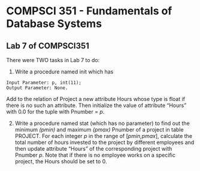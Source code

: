 # COMPSCI 351 - Fundamentals of Database Systems

## Lab 7 of COMPSCI351

There were TWO tasks in Lab 7 to do:

1. Write a procedure named init which has
```
Input Parameter: p, int(11);
Output Parameter: None.
```
Add to the relation of Project a new attribute Hours whose type is float if there is no such an attribute. Then initialize the value of attribute “Hours” with 0.0 for the tuple with Pnumber = *p*.

2. Write a procedure named stat (which has no parameter) to find out the minimum *(pmin)* and maximum *(pmax)* Pnumber of a project in table PROJECT. For each integer *p* in the range of [*pmin,pmax*], calculate the total number of hours invested to the project by different employees and then update attribute “Hours” of the corresponding project with Pnumber *p*. Note that if there is no employee works on a specific project, the Hours should be set to 0.
